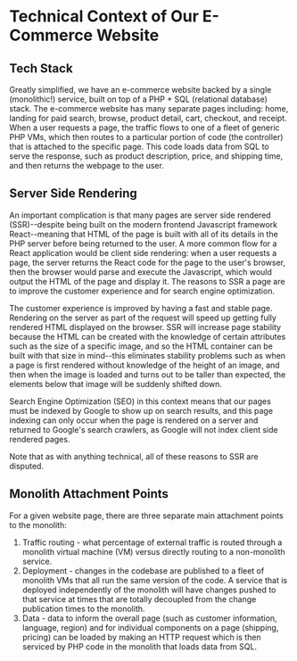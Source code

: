 # Technical Context of Our E-Commerce Website

## Tech Stack

Greatly simplified, we have an e-commerce website backed by a single (monolithic!) service, built on top of a PHP + SQL (relational database) stack. The e-commerce website has many separate pages including: home, landing for paid search, browse, product detail, cart, checkout, and receipt. When a user requests a page, the traffic flows to one of a fleet of generic PHP VMs, which then routes to a particular portion of code (the controller) that is attached to the specific page. This code loads data from SQL to serve the response, such as product description, price, and shipping time, and then  returns the webpage to the user.

## Server Side Rendering

An important complication is that many pages are server side rendered (SSR)--despite being built on the modern frontend Javascript framework React--meaning that HTML of the page is built with all of its details in the PHP server before being returned to the user. A more common flow for a React application would be client side rendering: when a user requests a page, the server returns the React code for the page to the user's browser, then the browser would parse and execute the Javascript, which would output the HTML of the page and display it. The reasons to SSR a page are to improve the customer experience and for search engine optimization.

The customer experience is improved by having a fast and stable page. Rendering on the server as part of the request will speed up getting fully rendered HTML displayed on the browser. SSR will increase page stability because the HTML can be created with the knowledge of certain attributes such as the size of a specific image, and so the HTML container can be built with that size in mind--this eliminates stability problems such as when a page is first rendered without knowledge of the height of an image, and then when the image is loaded and turns out to be taller than expected, the elements below that image will be suddenly shifted down.

Search Engine Optimization (SEO) in this context means that our pages must be indexed by Google to show up on search results, and this page indexing can only occur when the page is rendered on a server and returned to Google's search crawlers, as Google will not index client side rendered pages.

Note that as with anything technical, all of these reasons to SSR are disputed.

## Monolith Attachment Points

For a given website page, there are three separate main  attachment points to the monolith:

1. Traffic routing - what percentage of external traffic is routed through a monolith virtual machine (VM) versus directly routing to a non-monolith service.
2. Deployment - changes in the codebase are published to a fleet of monolith VMs that all run the same version of the code. A service that is deployed independently of the monolith will have changes pushed to that service at times that are totally decoupled from the change publication times to the monolith.
3. Data - data to inform the overall page (such as customer information, language, region) and for individual components on a page (shipping, pricing) can be loaded by making an HTTP request which is then serviced by PHP code in the monolith that loads data from SQL. 
